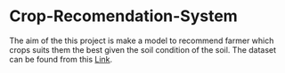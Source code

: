 # Crop-Recomendation-System
The aim of the this project is make a model to recommend farmer which crops suits them the best given the soil condition of the soil. The dataset can be found from this [Link](https://www.kaggle.com/atharvaingle/crop-recommendation-dataset).
